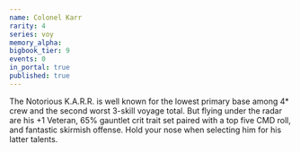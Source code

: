 ```yaml
---
name: Colonel Karr
rarity: 4
series: voy
memory_alpha:
bigbook_tier: 9
events: 0
in_portal: true
published: true
---
```


The Notorious K.A.R.R. is well known for the lowest primary base among 4* crew and the second worst 3-skill voyage total. But flying under the radar are his +1 Veteran, 65% gauntlet crit trait set paired with a top five CMD roll, and fantastic skirmish offense. Hold your nose when selecting him for his latter talents.
